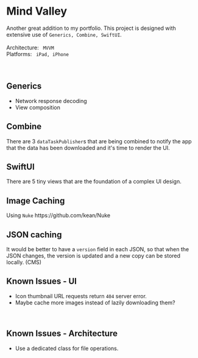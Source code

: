 #  Mind Valley

Another great addition to my portfolio. This project is designed with extensive use of <code>Generics, Combine, SwiftUI</code>.
<br>
<br>
Architecture: <code> MVVM </code>
<br>
Platforms: <code> iPad, iPhone </code>
<br>
<br>
<h2> Generics </h2>
<ul>
    <li> Network response decoding </li>
    <li> View composition </li>
</ul>

<h2> Combine </h2>
There are 3 <code>dataTaskPublisher</code>s that are being combined to notify the app that the data has been downloaded and it's time to render the UI.

<br>
<h2> SwiftUI </h2>
There are 5 tiny views that are the foundation of a complex UI design.

<br>
<h2> Image Caching </h2>
Using <code>Nuke</code> https://github.com/kean/Nuke

<br>
<h2> JSON caching </h2>
It would be better to have a <code>version</code> field in each JSON, so that when the JSON changes, the version is updated and a new copy can be stored locally. (CMS)

<br>
<h2> Known Issues - UI </h2>
<ul>
    <li> Icon thumbnail URL requests return <code>404</code> server error. </li>
    <li> Maybe cache more images instead of lazily downloading them? </li>
</ul>

<br>
<h2> Known Issues - Architecture </h2>
<ul>
    <li> Use a dedicated class for file operations. </li>
</ul>
